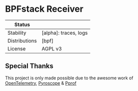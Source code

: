 # BPFstack Receiver

<!-- status autogenerated section -->
| Status        |           |
| ------------- |-----------|
| Stability     | [alpha]: traces, logs   |
| Distributions | [bpf] |
| License | AGPL v3 |

## Special Thanks

This project is only made possible due to the awesome work of [OpenTelemetry](https://github.com/open-telemetry), [Pyroscope](https://github.com/grafana/pyroscope) & [Pprof](https://github.com/google/pprof)